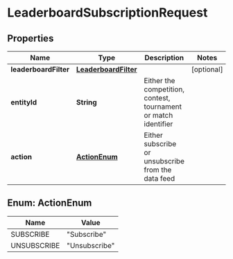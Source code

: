 

# LeaderboardSubscriptionRequest



## Properties

| Name | Type | Description | Notes |
|------------ | ------------- | ------------- | -------------|
|**leaderboardFilter** | [**LeaderboardFilter**](LeaderboardFilter.md) |  |  [optional] |
|**entityId** | **String** | Either the competition, contest, tournament or match identifier |  |
|**action** | [**ActionEnum**](#ActionEnum) | Either subscribe or unsubscribe from the data feed |  |



## Enum: ActionEnum

| Name | Value |
|---- | -----|
| SUBSCRIBE | &quot;Subscribe&quot; |
| UNSUBSCRIBE | &quot;Unsubscribe&quot; |




